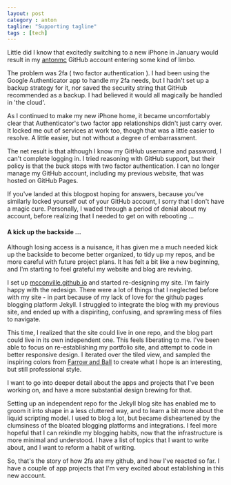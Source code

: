 ```yaml
---
layout: post
category : anton
tagline: "Supporting tagline"
tags : [tech]
---
```


Little did I know that excitedly switching to a new iPhone in January would result in my [antonmc](https://github.com/antonmc) GitHub account entering some kind of limbo.

The problem was 2fa ( two factor authentication ). I had been using the Google Authenticator app to handle my 2fa needs, but I hadn't set up a backup strategy for it, nor saved the security string that GitHub recommended as a backup. I had believed it would all magically be handled in 'the cloud'.

As I continued to make my new iPhone home, it became uncomfortably clear that Authenticator's two factor app relationships didn't just carry over. It locked me out of services at work too, though that was a little easier to resolve. A little easier, but not without a degree of embarrassment.

The net result is that although I know my GitHub username and password, I can't complete logging in. I tried reasoning with GitHub support, but their policy is that the buck stops with two factor authentication. I can no longer manage my GitHub account, including my previous website, that was hosted on GitHub Pages.

If you've landed at this blogpost hoping for answers, because you've similarly locked yourself out of your GitHub account, I sorry that I don't have a magic cure. Personally, I waded through a period of denial about my account, before realizing that I needed to get on with rebooting ...

#### A kick up the backside ...

Although losing access is a nuisance, it has given me a much needed kick up the backside to become better organized, to tidy up my repos, and be more careful with future project plans. It has felt a bit like a new beginning, and I'm starting to feel grateful my website and blog are reviving.

I set up [mcconville.github.io](https://github.com/mcconville) and started re-designing my site. I'm fairly happy with the redesign. There were a lot of things that I neglected before with my site - in part because of my lack of love for the github pages blogging platform Jekyll. I struggled to integrate the blog with my previous site, and ended up with a dispiriting, confusing, and sprawling mess of files to navigate.

This time, I realized that the site could live in one repo, and the blog part could live in its own independent one. This feels liberating to me. I've been able to focus on re-establishing my portfolio site, and attempt to code in better responsive design. I iterated over the tiled view, and sampled the inspiring colors from [Farrow and Ball](https://www.farrow-ball.com/paint-colours) to create what I hope is an interesting, but still professional style.

I want to go into deeper detail about the apps and projects that I've been working on, and have a more substantial design brewing for that.

Setting up an independent repo for the Jekyll blog site has enabled me to groom it into shape in a less cluttered way, and to learn a bit more about the liquid scripting model. I used to blog a lot, but became disheartened by the clumsiness of the bloated blogging platforms and integrations. I feel more hopeful that I can rekindle my blogging habits, now that the infrastructure is more minimal and understood. I have a list of topics that I want to write about, and I want to reform a habit of writing.

So, that's the story of how 2fa ate my github, and how I've reacted so far. I have a couple of app projects that I'm very excited about establishing in this new account.
